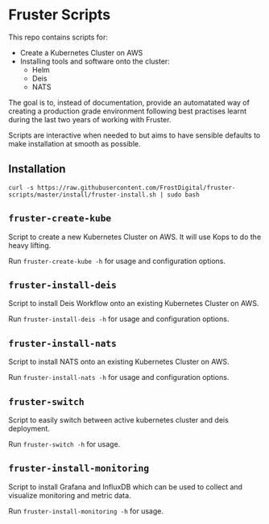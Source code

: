 # Fruster Scripts

This repo contains scripts for:

* Create a Kubernetes Cluster on AWS
* Installing tools and software onto the cluster:
	* Helm
	* Deis
	* NATS

The goal is to, instead of documentation, provide an automatated way of creating a production grade
environment following best practises learnt during the last two years of working with Fruster.

Scripts are interactive when needed to but aims to have sensible defaults to make 
installation at smooth as possible. 

## Installation

```
curl -s https://raw.githubusercontent.com/FrostDigital/fruster-scripts/master/install/fruster-install.sh | sudo bash
```	

## `fruster-create-kube`

Script to create a new Kubernetes Cluster on AWS. It will use Kops to do the heavy lifting.

Run `fruster-create-kube -h` for usage and configuration options.

## `fruster-install-deis`

Script to install Deis Workflow onto an existing Kubernetes Cluster on AWS.

Run `fruster-install-deis -h` for usage and configuration options.

## `fruster-install-nats`

Script to install NATS onto an existing Kubernetes Cluster on AWS.

Run `fruster-install-nats -h` for usage and configuration options.

## `fruster-switch`

Script to easily switch between active kubernetes cluster and deis deployment.

Run `fruster-switch -h` for usage.

## `fruster-install-monitoring`

Script to install Grafana and InfluxDB which can be used to collect and visualize monitoring and metric data.

Run `fruster-install-monitoring -h` for usage.






